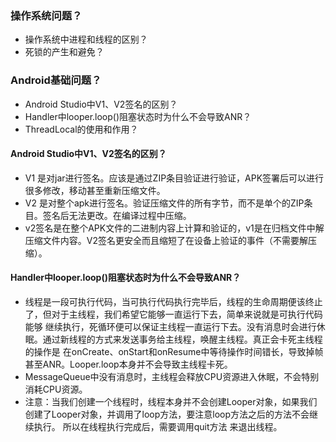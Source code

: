 ### 操作系统问题？
* 操作系统中进程和线程的区别？
* 死锁的产生和避免？

### Android基础问题？
* Android Studio中V1、V2签名的区别？
* Handler中looper.loop()阻塞状态时为什么不会导致ANR？
* ThreadLocal的使用和作用？



#### Android Studio中V1、V2签名的区别？
* V1 是对jar进行签名。应该是通过ZIP条目验证进行验证，APK签署后可以进行很多修改，移动甚至重新压缩文件。  
* V2 是对整个apk进行签名。验证压缩文件的所有字节，而不是单个的ZIP条目。签名后无法更改。在编译过程中压缩。   
* v2签名是在整个APK文件的二进制内容上计算和验证的，v1是在归档文件中解压缩文件内容。V2签名更安全而且缩短了在设备上验证的事件（不需要解压缩）。

#### Handler中looper.loop()阻塞状态时为什么不会导致ANR？
* 线程是一段可执行代码，当可执行代码执行完毕后，线程的生命周期便该终止了，但对于主线程，我们希望它能够一直运行下去，简单来说就是可执行代码能够
继续执行，死循环便可以保证主线程一直运行下去。没有消息时会进行休眠。通过新线程的方式来发送事务给主线程，唤醒主线程。真正会卡死主线程的操作是
在onCreate、onStart和onResume中等待操作时间错长，导致掉帧甚至ANR。Looper.loop本身并不会导致主线程卡死。  
* MessageQueue中没有消息时，主线程会释放CPU资源进入休眠，不会特别消耗CPU资源。  
* 注意：当我们创建一个线程时，线程本身并不会创建Looper对象，如果我们创建了Looper对象，并调用了loop方法，要注意loop方法之后的方法不会继续执行。
所以在线程执行完成后，需要调用quit方法 来退出线程。
